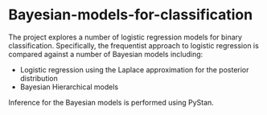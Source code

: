# Bayesian-models-for-classification
The project explores a number of logistic regression models for binary classification. Specifically, the frequentist approach to logistic regression is compared against a number of Bayesian models including:
* Logistic regression using the Laplace approximation for the posterior distribution
* Bayesian Hierarchical models

Inference for the  Bayesian models is performed using PyStan. 
